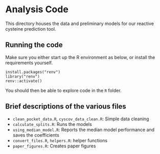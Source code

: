 # Analysis Code

This directory houses the data and preliminary models for our reactive cysteine prediction tool.

## Running the code

Make sure you either start up the R environment as below, or install the requirements yourself.

```
install.packages("renv")
library("renv")
renv::activate()
```

You should then be able to explore code in the `R` folder.

## Brief descriptions of the various files

* `clean_pocket_data.R`, `cyscov_data_clean.R`: Simple data cleaning
* `calculate_splits.R`: Runs the models
* `using_median_model.R`: Reports the median model performance and saves the coefficients
* `convert_files.R`, `helpers.R`: helper functions
* `paper_figures.R`: Creates paper figures